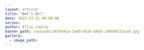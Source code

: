 ```yaml
---
layout: article
title: "Bet's On!"
date: 2015-07-21 00:00:00
series:
author: Ellie Cawley
banner_path: /uploads/3679441a-1ad5-4516-b605-c00596753ce9.jpg
gallery:
  - image_path:
---
```



